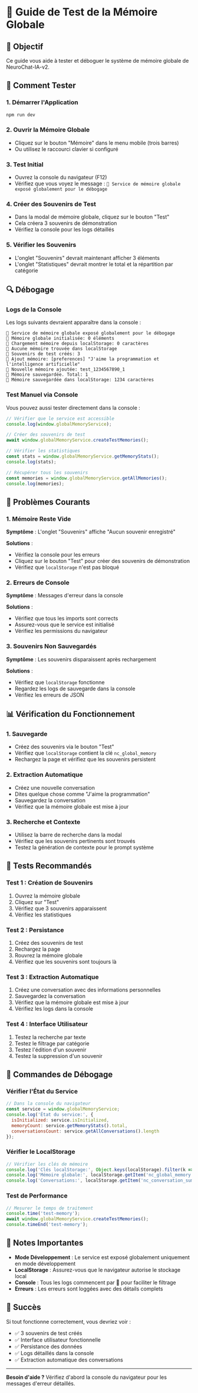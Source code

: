 # 🧠 Guide de Test de la Mémoire Globale

## 🎯 Objectif
Ce guide vous aide à tester et déboguer le système de mémoire globale de NeuroChat-IA-v2.

## 🚀 Comment Tester

### 1. Démarrer l'Application
```bash
npm run dev
```

### 2. Ouvrir la Mémoire Globale
- Cliquez sur le bouton "Mémoire" dans le menu mobile (trois barres)
- Ou utilisez le raccourci clavier si configuré

### 3. Test Initial
- Ouvrez la console du navigateur (F12)
- Vérifiez que vous voyez le message : `🧠 Service de mémoire globale exposé globalement pour le débogage`

### 4. Créer des Souvenirs de Test
- Dans la modal de mémoire globale, cliquez sur le bouton "Test"
- Cela créera 3 souvenirs de démonstration
- Vérifiez la console pour les logs détaillés

### 5. Vérifier les Souvenirs
- L'onglet "Souvenirs" devrait maintenant afficher 3 éléments
- L'onglet "Statistiques" devrait montrer le total et la répartition par catégorie

## 🔍 Débogage

### Logs de la Console
Les logs suivants devraient apparaître dans la console :

```
🧠 Service de mémoire globale exposé globalement pour le débogage
🧠 Mémoire globale initialisée: 0 éléments
🧠 Chargement mémoire depuis localStorage: 0 caractères
🧠 Aucune mémoire trouvée dans localStorage
🧠 Souvenirs de test créés: 3
🧠 Ajout mémoire: [preferences] "J'aime la programmation et l'intelligence artificielle"
🧠 Nouvelle mémoire ajoutée: test_1234567890_1
🧠 Mémoire sauvegardée. Total: 1
🧠 Mémoire sauvegardée dans localStorage: 1234 caractères
```

### Test Manuel via Console
Vous pouvez aussi tester directement dans la console :

```javascript
// Vérifier que le service est accessible
console.log(window.globalMemoryService);

// Créer des souvenirs de test
await window.globalMemoryService.createTestMemories();

// Vérifier les statistiques
const stats = window.globalMemoryService.getMemoryStats();
console.log(stats);

// Récupérer tous les souvenirs
const memories = window.globalMemoryService.getAllMemories();
console.log(memories);
```

## 🐛 Problèmes Courants

### 1. Mémoire Reste Vide
**Symptôme** : L'onglet "Souvenirs" affiche "Aucun souvenir enregistré"

**Solutions** :
- Vérifiez la console pour les erreurs
- Cliquez sur le bouton "Test" pour créer des souvenirs de démonstration
- Vérifiez que `localStorage` n'est pas bloqué

### 2. Erreurs de Console
**Symptôme** : Messages d'erreur dans la console

**Solutions** :
- Vérifiez que tous les imports sont corrects
- Assurez-vous que le service est initialisé
- Vérifiez les permissions du navigateur

### 3. Souvenirs Non Sauvegardés
**Symptôme** : Les souvenirs disparaissent après rechargement

**Solutions** :
- Vérifiez que `localStorage` fonctionne
- Regardez les logs de sauvegarde dans la console
- Vérifiez les erreurs de JSON

## 📊 Vérification du Fonctionnement

### 1. Sauvegarde
- Créez des souvenirs via le bouton "Test"
- Vérifiez que `localStorage` contient la clé `nc_global_memory`
- Rechargez la page et vérifiez que les souvenirs persistent

### 2. Extraction Automatique
- Créez une nouvelle conversation
- Dites quelque chose comme "J'aime la programmation"
- Sauvegardez la conversation
- Vérifiez que la mémoire globale est mise à jour

### 3. Recherche et Contexte
- Utilisez la barre de recherche dans la modal
- Vérifiez que les souvenirs pertinents sont trouvés
- Testez la génération de contexte pour le prompt système

## 🎯 Tests Recommandés

### Test 1 : Création de Souvenirs
1. Ouvrez la mémoire globale
2. Cliquez sur "Test"
3. Vérifiez que 3 souvenirs apparaissent
4. Vérifiez les statistiques

### Test 2 : Persistance
1. Créez des souvenirs de test
2. Rechargez la page
3. Rouvrez la mémoire globale
4. Vérifiez que les souvenirs sont toujours là

### Test 3 : Extraction Automatique
1. Créez une conversation avec des informations personnelles
2. Sauvegardez la conversation
3. Vérifiez que la mémoire globale est mise à jour
4. Vérifiez les logs dans la console

### Test 4 : Interface Utilisateur
1. Testez la recherche par texte
2. Testez le filtrage par catégorie
3. Testez l'édition d'un souvenir
4. Testez la suppression d'un souvenir

## 🔧 Commandes de Débogage

### Vérifier l'État du Service
```javascript
// Dans la console du navigateur
const service = window.globalMemoryService;
console.log('État du service:', {
  isInitialized: service.isInitialized,
  memoryCount: service.getMemoryStats().total,
  conversationsCount: service.getAllConversations().length
});
```

### Vérifier le LocalStorage
```javascript
// Vérifier les clés de mémoire
console.log('Clés localStorage:', Object.keys(localStorage).filter(k => k.includes('nc_')));
console.log('Mémoire globale:', localStorage.getItem('nc_global_memory'));
console.log('Conversations:', localStorage.getItem('nc_conversation_summaries'));
```

### Test de Performance
```javascript
// Mesurer le temps de traitement
console.time('test-memory');
await window.globalMemoryService.createTestMemories();
console.timeEnd('test-memory');
```

## 📝 Notes Importantes

- **Mode Développement** : Le service est exposé globalement uniquement en mode développement
- **LocalStorage** : Assurez-vous que le navigateur autorise le stockage local
- **Console** : Tous les logs commencent par 🧠 pour faciliter le filtrage
- **Erreurs** : Les erreurs sont loggées avec des détails complets

## 🎉 Succès
Si tout fonctionne correctement, vous devriez voir :
- ✅ 3 souvenirs de test créés
- ✅ Interface utilisateur fonctionnelle
- ✅ Persistance des données
- ✅ Logs détaillés dans la console
- ✅ Extraction automatique des conversations

---

**Besoin d'aide ?** Vérifiez d'abord la console du navigateur pour les messages d'erreur détaillés.
